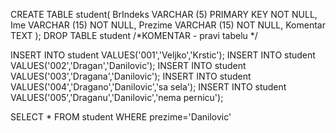 CREATE TABLE student(
BrIndeks VARCHAR (5) PRIMARY KEY NOT NULL,
Ime  VARCHAR (15) NOT NULL,
Prezime  VARCHAR (15) NOT NULL,
Komentar  TEXT
);
DROP TABLE student	/*KOMENTAR - pravi tabelu
*/

INSERT INTO student VALUES('001','Veljko','Krstic');
INSERT INTO student VALUES('002','Dragan','Danilovic');
INSERT INTO student VALUES('003','Dragana','Danilovic');
INSERT INTO student VALUES('004','Dragano','Danilovic','sa sela');
INSERT INTO student VALUES('005','Draganu','Danilovic','nema pernicu');

SELECT *
FROM student
WHERE prezime='Danilovic'
